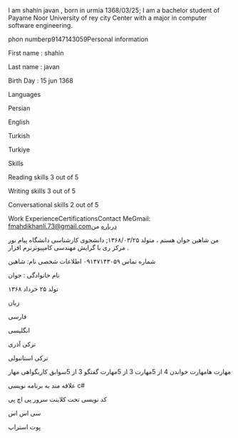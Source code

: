 
I am shahin javan , born in urmia 1368/03/25; I am a bachelor student of Payame Noor University of rey city Center with a major in computer software engineering.

phon numberp9147143059Personal information

First name : shahin

Last name : javan

Birth Day : 15 jun 1368

Languages

Persian

English

Turkish

Turkiye

Skills

Reading skills 3 out of 5

Writing skills 3 out of 5

Conversational skills 2 out of 5

Work ExperienceCertificationsContact MeGmail: fmahdikhanli.73@gmail.comدرباره من


من شاهین جوان هستم ، متولد ۱۳۶۸/۰۳/۲۵; دانشجوی کارشناسی دانشگاه پیام نور مرکز ری با گرایش مهندسی کامپیوترنرم افزار .

شماره تماس
۰۹۱۴۷۱۴۳۰۵۹ 
اطلاعات شخصی نام: شاهین

نام خانوادگی : جوان

تولد  ۲۵ خرداد  ۱۳۶۸

زبان

فارسی

انگلیسی

ترکی آذری

ترکی استانبولی 




مهارت هامهارت خواندن 4 از 5مهارت 3 از 5مهارت گفتگو 3 از 5سوابق کاریگواهی مهار

علاقه مند به برنامه نویسی c#

کد نویسی تحت کلاینت سرور 
پی اچ پی

سی اس اس 

پوت استراپ
